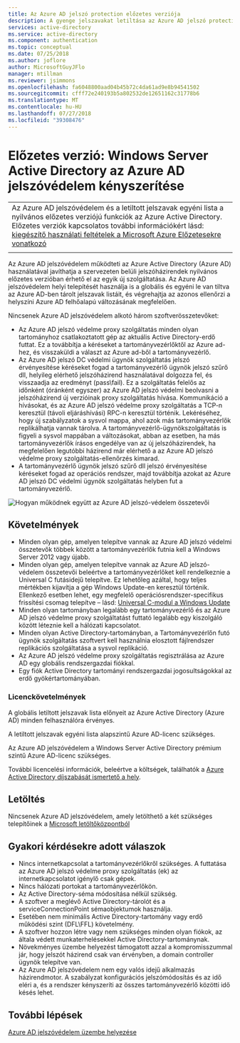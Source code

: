 ```yaml
---
title: Az Azure AD jelszó protection előzetes verziója
description: A gyenge jelszavakat letiltása az Azure AD jelszó protection előzetes verziójának a helyszíni Active Directoryban
services: active-directory
ms.service: active-directory
ms.component: authentication
ms.topic: conceptual
ms.date: 07/25/2018
ms.author: joflore
author: MicrosoftGuyJFlo
manager: mtillman
ms.reviewer: jsimmons
ms.openlocfilehash: fa6048800aad04b45b72c4da61ad9e8b94541502
ms.sourcegitcommit: cfff72e240193b5a802532de12651162c31778b6
ms.translationtype: MT
ms.contentlocale: hu-HU
ms.lasthandoff: 07/27/2018
ms.locfileid: "39308476"
---
```

# <a name="preview-enforce-azure-ad-password-protection-for-windows-server-active-directory"></a>Előzetes verzió: Windows Server Active Directory az Azure AD jelszóvédelem kényszerítése

|     |
| --- |
| Az Azure AD jelszóvédelem és a letiltott jelszavak egyéni lista a nyilvános előzetes verziójú funkciók az Azure Active Directory. Előzetes verziók kapcsolatos további információkért lásd: [kiegészítő használati feltételek a Microsoft Azure Előzetesekre vonatkozó](https://azure.microsoft.com/support/legal/preview-supplemental-terms/)|
|     |

Az Azure AD jelszóvédelem működteti az Azure Active Directory (Azure AD) használatával javíthatja a szervezeten belüli jelszóházirendek nyilvános előzetes verzióban érhető el az egyik új szolgáltatása. Az Azure AD jelszóvédelem helyi telepítését használja is a globális és egyéni le van tiltva az Azure AD-ben tárolt jelszavak listáit, és végrehajtja az azonos ellenőrzi a helyszíni Azure AD felhőalapú változásának megfelelően.

Nincsenek Azure AD jelszóvédelem alkotó három szoftverösszetevőket:

* Az Azure AD jelszó védelme proxy szolgáltatás minden olyan tartományhoz csatlakoztatott gép az aktuális Active Directory-erdő futtat. Ez a továbbítja a kéréseket a tartományvezérlőktől az Azure ad-hez, és visszaküldi a választ az Azure ad-ből a tartományvezérlő.
* Az Azure AD jelszó DC védelmi ügynök szolgáltatás jelszó érvényesítése kéréseket fogad a tartományvezérlő ügynök jelszó szűrő dll, helyileg elérhető jelszóházirend használatával dolgozza fel, és visszaadja az eredményt (pass\fail). Ez a szolgáltatás felelős az időnként (óránként egyszer) az Azure AD jelszó védelmi beolvasni a jelszóházirend új verzióinak proxy szolgáltatás hívása. Kommunikáció a hívásokat, és az Azure AD jelszó védelme proxy szolgáltatás a TCP-n keresztül (távoli eljáráshívási) RPC-n keresztül történik. Lekéréséhez, hogy új szabályzatok a sysvol mappa, ahol azok más tartományvezérlők replikálhatja vannak tárolva. A tartományvezérlő-ügynökszolgáltatás is figyeli a sysvol mappában a változásokat, abban az esetben, ha más tartományvezérlők írásos engedélye van az új jelszóházirendek, ha megfelelően legutóbbi házirend már elérhető a az Azure AD jelszó védelme proxy szolgáltatás-ellenőrzés kimarad.
* A tartományvezérlő ügynök jelszó szűrő dll jelszó érvényesítése kéréseket fogad az operációs rendszer, majd továbbítja azokat az Azure AD jelszó DC védelmi ügynök szolgáltatás helyben fut a tartományvezérlő.

![Hogyan működnek együtt az Azure AD jelszó-védelem összetevői](./media/concept-password-ban-bad-on-premises/azure-ad-password-protection.png)

## <a name="requirements"></a>Követelmények

* Minden olyan gép, amelyen telepítve vannak az Azure AD jelszó védelmi összetevők többek között a tartományvezérlők futnia kell a Windows Server 2012 vagy újabb.
* Minden olyan gép, amelyen telepítve vannak az Azure AD jelszó-védelem összetevői beleértve a tartományvezérlőket kell rendelkeznie a Universal C futásidejű telepítve. Ez lehetőleg azáltal, hogy teljes mértékben kijavítja a gép Windows Update-en keresztül történik. Ellenkező esetben lehet, egy megfelelő operációsrendszer-specifikus frissítési csomag telepítve – lásd: [Universal C-modul a Windows Update](https://support.microsoft.com/en-us/help/2999226/update-for-universal-c-runtime-in-windows)
* Minden olyan tartományban legalább egy tartományvezérlő és az Azure AD jelszó védelme proxy szolgáltatást futtató legalább egy kiszolgáló között léteznie kell a hálózati kapcsolatot.
* Minden olyan Active Directory-tartományban, a Tartományvezérlőn futó ügynök szolgáltatás szoftvert kell használnia elosztott fájlrendszer replikációs szolgáltatása a sysvol replikáció.
* Az Azure AD jelszó védelme proxy szolgáltatás regisztrálása az Azure AD egy globális rendszergazdai fiókkal.
* Egy fiók Active Directory tartományi rendszergazdai jogosultságokkal az erdő gyökértartományában.

### <a name="license-requirements"></a>Licenckövetelmények

A globális letiltott jelszavak lista előnyeit az Azure Active Directory (Azure AD) minden felhasználóra érvényes.

A letiltott jelszavak egyéni lista alapszintű Azure AD-licenc szükséges.

Az Azure AD jelszóvédelem a Windows Server Active Directory prémium szintű Azure AD-licenc szükséges.

További licencelési információk, beleértve a költségek, találhatók a [Azure Active Directory díjszabását ismertető a hely](https://azure.microsoft.com/pricing/details/active-directory/).

## <a name="download"></a>Letöltés

Nincsenek Azure AD jelszóvédelem, amely letölthető a két szükséges telepítőinek a [Microsoft letöltőközpontból](https://www.microsoft.com/download/details.aspx?id=57071)

## <a name="answers-to-common-questions"></a>Gyakori kérdésekre adott válaszok

* Nincs internetkapcsolat a tartományvezérlőkről szükséges. A futtatása az Azure AD jelszó védelme proxy szolgáltatás (ek) az internetkapcsolatot igénylő csak gépek.
* Nincs hálózati portokat a tartományvezérlőkön.
* Az Active Directory-séma módosítása nélkül szükség.
* A szoftver a meglévő Active Directory-tárolót és a serviceConnectionPoint sémaobjektumok használja.
* Esetében nem minimális Active Directory-tartomány vagy erdő működési szint (DFL\FFL) követelmény.
* A szoftver hozzon létre vagy nem szükséges minden olyan fiókok, az általa védett munkaterhelésekkel Active Directory-tartománynak.
* Növekményes üzembe helyezést támogatott azzal a kompromisszummal jár, hogy jelszót házirend csak van érvényben, a domain controller ügynök telepítve van.
* Az Azure AD jelszóvédelem nem egy valós idejű alkalmazás házirendmotor. A szabályzat konfigurációs jelszómódosítás és az idő eléri a, és a rendszer kényszeríti az összes tartományvezérlő közötti idő késés lehet.

## <a name="next-steps"></a>További lépések

[Azure AD jelszóvédelem üzembe helyezése](howto-password-ban-bad-on-premises.md)